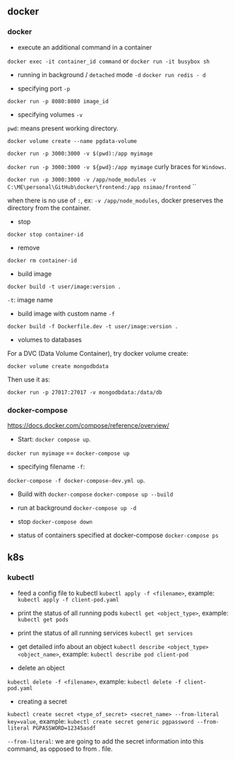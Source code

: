 ## docker

### docker

- execute an additional command in a container

`docker exec -it container_id command`
or
`docker run -it busybox sh`

- running in background / `detached` mode `-d`
`docker run redis - d`

- specifying port `-p`

`docker run -p 8080:8080 image_id`

- specifying volumes `-v`

`pwd`: means present working directory.

`docker volume create --name pgdata-volume`

`docker run -p 3000:3000 -v $(pwd):/app myimage`

`docker run -p 3000:3000 -v ${pwd}:/app myimage` curly braces for `Windows`.

`docker run -p 3000:3000 -v /app/node_modules -v C:\ME\personal\GitHub\docker\frontend:/app nsimao/frontend`                                      ``

when there is no use of `:`, ex: `-v /app/node_modules`, docker preserves the directory from the container.

- stop

`docker stop container-id`

- remove

`docker rm container-id`

- build image

`docker build -t user/image:version .`

`-t`: image name

- build image with custom name `-f`

`docker build -f Dockerfile.dev -t user/image:version .`

- volumes to databases

For a DVC (Data Volume Container), try docker volume create:

`docker volume create mongodbdata`

Then use it as:

`docker run -p 27017:27017 -v mongodbdata:/data/db`

### docker-compose

https://docs.docker.com/compose/reference/overview/

- Start: `docker compose up`.

`docker run myimage` == `docker-compose up`

- specifying filename `-f`: 

`docker-compose -f docker-compose-dev.yml up`.

- Build with `docker-compose`
`docker-compose up --build`

- run at background 
`docker-compose up -d`

- stop 
`docker-compose down`

- status of containers specified at docker-compose
`docker-compose ps`


## k8s

### kubectl

- feed a config file to kubectl
`kubectl apply -f <filename>`, example: `kubectl apply -f client-pod.yaml`

- print the status of all running pods
`kubectl get <object_type>`, example: `kubectl get pods`

- print the status of all running services
`kubectl get services`

- get detailed info about an object
`kubectl describe <object_type> <object_name>`, example: `kubectl describe pod client-pod`

- delete an object

`kubectl delete -f <filename>`, example: `kubectl delete -f client-pod.yaml`

- creating a secret

`kubectl create secret <type_of_secret> <secret_name> --from-literal key=value`, example: `kubectl create secret generic pgpassword --from-literal PGPASSWORD=12345asdf`

`--from-literal`: we are going to add the secret information into this command, as opposed to from . file.